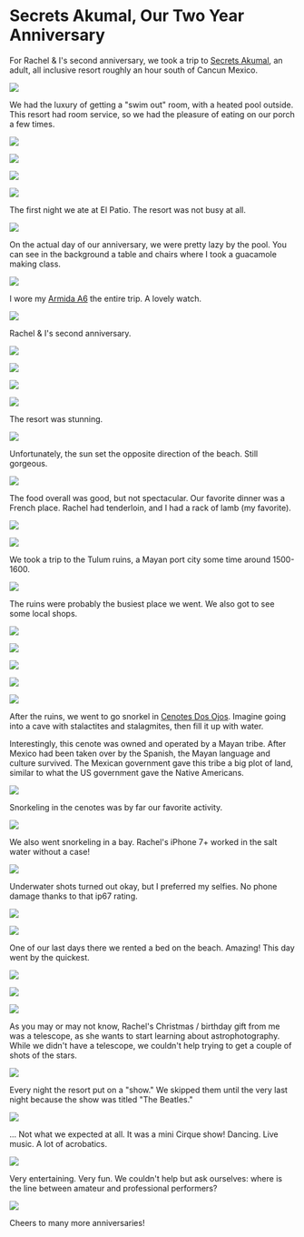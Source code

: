# Secrets Akumal, Our Two Year Anniversary

For Rachel & I's second anniversary, we took a trip to [Secrets Akumal](http://www.secretsresorts.com/akumal-riviera-maya), an adult, all inclusive resort roughly an hour south of Cancun Mexico.

[![](images/mexico/akumal001.jpg)](images/mexico/akumal001.jpg)

We had the luxury of getting a "swim out" room, with a heated pool outside. This resort had room service, so we had the pleasure of eating on our porch a few times.

[![](images/mexico/akumal002.jpg)](images/mexico/akumal002.jpg)

[![](images/mexico/akumal003.jpg)](images/mexico/akumal003.jpg)

[![](images/mexico/akumal004.jpg)](images/mexico/akumal004.jpg)

[![](images/mexico/akumal005.jpg)](images/mexico/akumal005.jpg)

The first night we ate at El Patio. The resort was not busy at all.

[![](images/mexico/akumal006.jpg)](images/mexico/akumal006.jpg)

On the actual day of our anniversary, we were pretty lazy by the pool. You can see in the background a table and chairs where I took a guacamole making class.

[![](images/mexico/akumal007.jpg)](images/mexico/akumal007.jpg)

I wore my [Armida A6](http://www.armidawatches.com/a6.php) the entire trip. A lovely watch. 

[![](images/mexico/akumal008.jpg)](images/mexico/akumal008.jpg)

Rachel & I's second anniversary.

[![](images/mexico/akumal009.jpg)](images/mexico/akumal009.jpg)

[![](images/mexico/akumal010.jpg)](images/mexico/akumal010.jpg)

[![](images/mexico/akumal011.jpg)](images/mexico/akumal011.jpg)

[![](images/mexico/akumal012.jpg)](images/mexico/akumal012.jpg)

The resort was stunning.

[![](images/mexico/akumal013.jpg)](images/mexico/akumal013.jpg)

Unfortunately, the sun set the opposite direction of the beach. Still gorgeous.

[![](images/mexico/akumal014.jpg)](images/mexico/akumal014.jpg)

The food overall was good, but not spectacular. Our favorite dinner was a French place. Rachel had tenderloin, and I had a rack of lamb (my favorite).

[![](images/mexico/akumal015.jpg)](images/mexico/akumal015.jpg)

[![](images/mexico/akumal016.jpg)](images/mexico/akumal016.jpg)

We took a trip to the Tulum ruins, a Mayan port city some time around 1500-1600. 

[![](images/mexico/akumal017.jpg)](images/mexico/akumal017.jpg)

The ruins were probably the busiest place we went. We also got to see some local shops.

[![](images/mexico/akumal018.jpg)](images/mexico/akumal018.jpg)

[![](images/mexico/akumal019.jpg)](images/mexico/akumal019.jpg)

[![](images/mexico/akumal020.jpg)](images/mexico/akumal020.jpg)

[![](images/mexico/akumal021.jpg)](images/mexico/akumal021.jpg)

[![](images/mexico/akumal022.jpg)](images/mexico/akumal022.jpg)

After the ruins, we went to go snorkel in [Cenotes Dos Ojos](https://www.tripadvisor.com/Attraction_Review-g150813-d1478385-Reviews-Cenotes_Dos_Ojos-Tulum_Yucatan_Peninsula.html). Imagine going into a cave with stalactites and stalagmites, then fill it up with water. 

Interestingly, this cenote was owned and operated by a Mayan tribe. After Mexico had been taken over by the Spanish, the Mayan language and culture survived. The Mexican government gave this tribe a big plot of land, similar to what the US government gave the Native Americans.

[![](images/mexico/akumal023.jpg)](images/mexico/akumal023.jpg)

Snorkeling in the cenotes was by far our favorite activity.

[![](images/mexico/akumal0231.jpg)](images/mexico/akumal0231.jpg)

We also went snorkeling in a bay. Rachel's iPhone 7+ worked in the salt water without a case!

[![](images/mexico/akumal0232.jpg)](images/mexico/akumal0232.jpg)

Underwater shots turned out okay, but I preferred my selfies. No phone damage thanks to that ip67 rating.

[![](images/mexico/akumal0233.jpg)](images/mexico/akumal0233.jpg)

[![](images/mexico/akumal024.jpg)](images/mexico/akumal024.jpg)

One of our last days there we rented a bed on the beach. Amazing! This day went by the quickest.

[![](images/mexico/akumal025.jpg)](images/mexico/akumal025.jpg)

[![](images/mexico/akumal026.jpg)](images/mexico/akumal026.jpg)

[![](images/mexico/akumal027.jpg)](images/mexico/akumal027.jpg)

As you may or may not know, Rachel's Christmas / birthday gift from me was a telescope, as she wants to start learning about astrophotography. While we didn't have a telescope, we couldn't help trying to get a couple of shots of the stars.

[![](images/mexico/akumal028.jpg)](images/mexico/akumal028.jpg)

Every night the resort put on a "show." We skipped them until the very last night because the show was titled "The Beatles."

[![](images/mexico/akumal029.jpg)](images/mexico/akumal029.jpg)

... Not what we expected at all. It was a mini Cirque show! Dancing. Live music. A lot of acrobatics.

[![](images/mexico/akumal030.jpg)](images/mexico/akumal030.jpg)

Very entertaining. Very fun. We couldn't help but ask ourselves: where is the line between amateur and professional performers?

[![](images/mexico/akumal031.jpg)](images/mexico/akumal031.jpg)

Cheers to many more anniversaries!